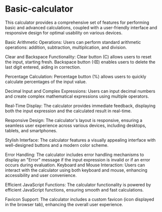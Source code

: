 # Basic-calculator

This calculator provides a comprehensive set of features for performing basic and advanced calculations, coupled with a user-friendly interface and responsive design for optimal usability on various devices.

Basic Arithmetic Operations: 
Users can perform standard arithmetic operations: addition, subtraction, multiplication, and division.

Clear and Backspace Functionality: 
Clear button (C) allows users to reset the input, starting fresh. Backspace button (⌫) enables users to delete the last digit entered, aiding in correction.

Percentage Calculation: 
Percentage button (%) allows users to quickly calculate percentages of the input value.

Decimal Input and Complex Expressions: 
Users can input decimal numbers and create complex mathematical expressions using multiple operators.

Real-Time Display: 
The calculator provides immediate feedback, displaying both the input expression and the calculated result in real-time.

Responsive Design: 
The calculator's layout is responsive, ensuring a seamless user experience across various devices, including desktops, tablets, and smartphones.

Stylish Interface: 
The calculator features a visually appealing interface with well-designed buttons and a modern color scheme.

Error Handling: 
The calculator includes error handling mechanisms to display an "Error" message if the input expression is invalid or if an error occurs during evaluation.
Keyboard and Mouse Interaction: Users can interact with the calculator using both keyboard and mouse, enhancing accessibility and user convenience.

Efficient JavaScript Functions: 
The calculator functionality is powered by efficient JavaScript functions, ensuring smooth and fast calculations.

Favicon Support: 
The calculator includes a custom favicon (icon displayed in the browser tab), enhancing the overall user experience.






